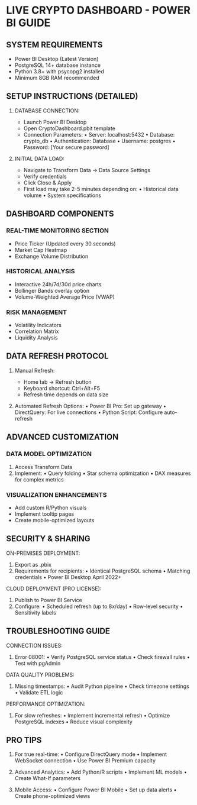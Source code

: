 # LIVE CRYPTO DASHBOARD - POWER BI GUIDE

##  SYSTEM REQUIREMENTS
- Power BI Desktop (Latest Version)
- PostgreSQL 14+ database instance
- Python 3.8+ with psycopg2 installed
- Minimum 8GB RAM recommended

##  SETUP INSTRUCTIONS (DETAILED)

1. DATABASE CONNECTION:
   - Launch Power BI Desktop
   - Open CryptoDashboard.pbit template
   - Connection Parameters:
     • Server: localhost:5432
     • Database: crypto_db
     • Authentication: Database
     • Username: postgres
     • Password: [Your secure password]

2. INITIAL DATA LOAD:
   - Navigate to Transform Data → Data Source Settings
   - Verify credentials
   - Click Close & Apply
   - First load may take 2-5 minutes depending on:
     • Historical data volume
     • System specifications

##  DASHBOARD COMPONENTS

### REAL-TIME MONITORING SECTION
- Price Ticker (Updated every 30 seconds)
- Market Cap Heatmap
- Exchange Volume Distribution

### HISTORICAL ANALYSIS
- Interactive 24h/7d/30d price charts
- Bollinger Bands overlay option
- Volume-Weighted Average Price (VWAP)

### RISK MANAGEMENT
- Volatility Indicators
- Correlation Matrix
- Liquidity Analysis

##  DATA REFRESH PROTOCOL
1. Manual Refresh:
   - Home tab → Refresh button
   - Keyboard shortcut: Ctrl+Alt+F5
   - Refresh time depends on data size

2. Automated Refresh Options:
   • Power BI Pro: Set up gateway
   • DirectQuery: For live connections
   • Python Script: Configure auto-refresh

##  ADVANCED CUSTOMIZATION

### DATA MODEL OPTIMIZATION
1. Access Transform Data
2. Implement:
   • Query folding
   • Star schema optimization
   • DAX measures for complex metrics

### VISUALIZATION ENHANCEMENTS
- Add custom R/Python visuals
- Implement tooltip pages
- Create mobile-optimized layouts

##  SECURITY & SHARING

ON-PREMISES DEPLOYMENT:
1. Export as .pbix
2. Requirements for recipients:
   • Identical PostgreSQL schema
   • Matching credentials
   • Power BI Desktop April 2022+

CLOUD DEPLOYMENT (PRO LICENSE):
1. Publish to Power BI Service
2. Configure:
   • Scheduled refresh (up to 8x/day)
   • Row-level security
   • Sensitivity labels

##  TROUBLESHOOTING GUIDE

CONNECTION ISSUES:
1. Error 08001:
   • Verify PostgreSQL service status
   • Check firewall rules
   • Test with pgAdmin

DATA QUALITY PROBLEMS:
1. Missing timestamps:
   • Audit Python pipeline
   • Check timezone settings
   • Validate ETL logic

PERFORMANCE OPTIMIZATION:
1. For slow refreshes:
   • Implement incremental refresh
   • Optimize PostgreSQL indexes
   • Reduce visual complexity

##  PRO TIPS
1. For true real-time:
   • Configure DirectQuery mode
   • Implement WebSocket connection
   • Use Power BI Premium capacity

2. Advanced Analytics:
   • Add Python/R scripts
   • Implement ML models
   • Create What-If parameters

3. Mobile Access:
   • Configure Power BI Mobile
   • Set up data alerts
   • Create phone-optimized views
